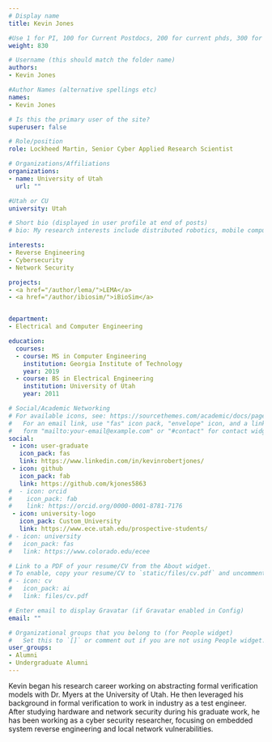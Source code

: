 ```yaml
---
# Display name
title: Kevin Jones

#Use 1 for PI, 100 for Current Postdocs, 200 for current phds, 300 for current masters, 400 for current undergrads, 800 for alum postdocs, 810 for alum phds, 820 for alum masters, and 830 for alum undergrads
weight: 830

# Username (this should match the folder name)
authors:
- Kevin Jones

#Author Names (alternative spellings etc)
names:
- Kevin Jones

# Is this the primary user of the site?
superuser: false

# Role/position
role: Lockheed Martin, Senior Cyber Applied Research Scientist

# Organizations/Affiliations
organizations:
- name: University of Utah
  url: ""

#Utah or CU
university: Utah

# Short bio (displayed in user profile at end of posts)
# bio: My research interests include distributed robotics, mobile computing and programmable matter.

interests:
- Reverse Engineering
- Cybersecurity
- Network Security

projects:
- <a href="/author/lema/">LEMA</a>
- <a href="/author/ibiosim/">iBioSim</a>


department:
- Electrical and Computer Engineering

education:
  courses:
  - course: MS in Computer Engineering
    institution: Georgia Institute of Technology
    year: 2019
  - course: BS in Electrical Engineering
    institution: University of Utah
    year: 2011

# Social/Academic Networking
# For available icons, see: https://sourcethemes.com/academic/docs/page-builder/#icons
#   For an email link, use "fas" icon pack, "envelope" icon, and a link in the
#   form "mailto:your-email@example.com" or "#contact" for contact widget.
social:
 - icon: user-graduate
   icon_pack: fas
   link: https://www.linkedin.com/in/kevinrobertjones/
 - icon: github
   icon_pack: fab
   link: https://github.com/kjones5863
#  - icon: orcid
#    icon_pack: fab
#    link: https://orcid.org/0000-0001-8781-7176
 - icon: university-logo
   icon_pack: Custom_University
   link: https://www.ece.utah.edu/prospective-students/
# - icon: university
#   icon_pack: fas
#   link: https://www.colorado.edu/ecee

# Link to a PDF of your resume/CV from the About widget.
# To enable, copy your resume/CV to `static/files/cv.pdf` and uncomment the lines below.
# - icon: cv
#   icon_pack: ai
#   link: files/cv.pdf

# Enter email to display Gravatar (if Gravatar enabled in Config)
email: ""

# Organizational groups that you belong to (for People widget)
#   Set this to `[]` or comment out if you are not using People widget.
user_groups:
- Alumni
- Undergraduate Alumni
---
```


Kevin began his research career working on abstracting formal verification models with Dr. Myers at the University of Utah. He then leveraged his background in formal verification to work in industry as a test engineer. After studying hardware and network security during his graduate work, he has been working as a cyber security researcher, focusing on embedded system reverse engineering and local network vulnerabilities.